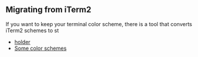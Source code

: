 Migrating from iTerm2
---------------------

If you want to keep your terminal color scheme, there is a tool that
converts iTerm2 schemes to st

* [holder](https://github.com/matttproud/hodler)  
* [Some color schemes](https://github.com/mbadolato/iTerm2-Color-Schemes)